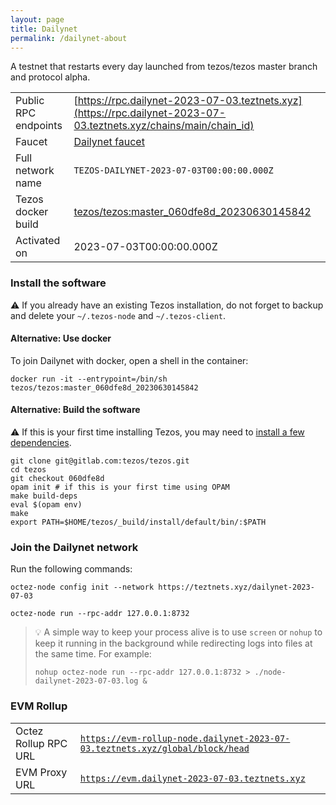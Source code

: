 ```yaml
---
layout: page
title: Dailynet
permalink: /dailynet-about
---
```


A testnet that restarts every day launched from tezos/tezos master branch and protocol alpha.

| | |
|-------|---------------------|
| Public RPC endpoints | [https://rpc.dailynet-2023-07-03.teztnets.xyz](https://rpc.dailynet-2023-07-03.teztnets.xyz/chains/main/chain_id)<br/> |
| Faucet | [Dailynet faucet](https://faucet.dailynet-2023-07-03.teztnets.xyz) |
| Full network name | `TEZOS-DAILYNET-2023-07-03T00:00:00.000Z` |
| Tezos docker build | [tezos/tezos:master_060dfe8d_20230630145842](https://hub.docker.com/r/tezos/tezos/tags?page=1&ordering=last_updated&name=master_060dfe8d_20230630145842) |
| Activated on | 2023-07-03T00:00:00.000Z |





### Install the software

⚠️  If you already have an existing Tezos installation, do not forget to backup and delete your `~/.tezos-node` and `~/.tezos-client`.



#### Alternative: Use docker

To join Dailynet with docker, open a shell in the container:

```
docker run -it --entrypoint=/bin/sh tezos/tezos:master_060dfe8d_20230630145842
```

#### Alternative: Build the software

⚠️  If this is your first time installing Tezos, you may need to [install a few dependencies](https://tezos.gitlab.io/introduction/howtoget.html#setting-up-the-development-environment-from-scratch).

```
git clone git@gitlab.com:tezos/tezos.git
cd tezos
git checkout 060dfe8d
opam init # if this is your first time using OPAM
make build-deps
eval $(opam env)
make
export PATH=$HOME/tezos/_build/install/default/bin/:$PATH
```

### Join the Dailynet network

Run the following commands:

```
octez-node config init --network https://teztnets.xyz/dailynet-2023-07-03

octez-node run --rpc-addr 127.0.0.1:8732
```

> 💡 A simple way to keep your process alive is to use `screen` or `nohup` to keep it running in the background while redirecting logs into files at the same time. For example:
>
> ```bash=13
> nohup octez-node run --rpc-addr 127.0.0.1:8732 > ./node-dailynet-2023-07-03.log &
> ```


### EVM Rollup

| | |
|-------|---------------------|
| Octez Rollup RPC URL | [`https://evm-rollup-node.dailynet-2023-07-03.teztnets.xyz/global/block/head`](https://evm-rollup-node.dailynet-2023-07-03.teztnets.xyz) |
| EVM Proxy URL | [`https://evm.dailynet-2023-07-03.teztnets.xyz`](https://evm.dailynet-2023-07-03.teztnets.xyz) |




